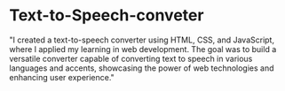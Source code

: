 # Text-to-Speech-conveter
"I created a text-to-speech converter using HTML, CSS, and JavaScript, where I applied my learning in web development. The goal was to build a versatile converter capable of converting text to speech in various languages and accents, showcasing the power of web technologies and enhancing user experience."

